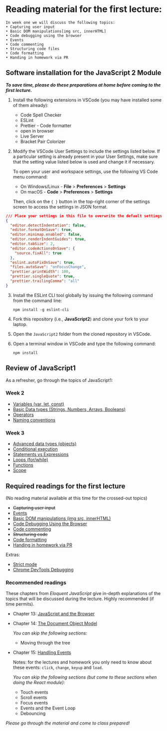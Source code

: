 # Reading material for the first lecture:

```
In week one we will discuss the following topics:
• Capturing user input
• Basic DOM manipulations[img src, innerHTML]
• Code debugging using the browser
• Events
• Code commenting
• Structuring code files
• Code formatting
• Handing in homework via PR
```

## Software installation for the JavaScript 2 Module

**_To save time, please do these preparations at home before coming to the first lecture._**

1. Install the following extensions in VSCode (you may have installed some of them already):

   - Code Spell Checker
   - ESLint
   - Prettier - Code formatter
   - open in browser
   - Live Server
   - Bracket Pair Colorizer

2. Modify the VSCode User Settings to include the settings listed below. If a particular setting is already present in your User Settings, make sure that the setting value listed below is used and change it if necessary.

   To open your user and workspace settings, use the following VS Code menu command:

   - On Windows/Linux - **File** > **Preferences** > **Settings**
   - On macOS - **Code** > **Preferences** > **Settings**

   Then, click on the `{ }` button in the top-right corner of the settings screen to access the settings in JSON format.

```json
/// Place your settings in this file to overwrite the default settings
{
  "editor.detectIndentation": false,
  "editor.formatOnSave": true,
  "editor.minimap.enabled": false,
  "editor.renderIndentGuides": true,
  "editor.tabSize": 2,
  "editor.codeActionsOnSave": {
    "source.fixAll": true
  },
  "eslint.autoFixOnSave": true,
  "files.autoSave": "onFocusChange",
  "prettier.printWidth": 100,
  "prettier.singleQuote": true,
  "prettier.trailingComma": "all"
}
```

3. Install the ESLint CLI tool globally by issuing the following command from the command line:

   ```
   npm install -g eslint-cli
   ```

4. Fork this repository (i.e., **JavaScript2**) and clone your fork to your laptop.

5. Open the `JavaScript2` folder from the cloned repository in VSCode.

6. Open a terminal window in VSCode and type the following command:

   ```
   npm install
   ```

## Review of JavaScript1

As a refresher, go through the topics of JavaScript1:

### Week 2

- [Variables (var, let, const)](https://github.com/HackYourFuture/fundamentals/blob/master/fundamentals/variables.md)
- [Basic Data types (Strings, Numbers, Arrays, Booleans)](https://github.com/HackYourFuture/fundamentals/blob/master/fundamentals/values.md)
- [Operators](https://github.com/HackYourFuture/fundamentals/blob/master/fundamentals/operators.md)
- [Naming conventions](https://github.com/HackYourFuture/fundamentals/blob/master/fundamentals/naming_conventions.md)

### Week 3

- [Advanced data types (objects)](https://github.com/HackYourFuture/fundamentals/blob/master/fundamentals/objects.md)
- [Conditional execution](https://github.com/HackYourFuture/fundamentals/blob/master/fundamentals/conditional_execution.md) <br>
- [Statements vs Expressions](https://github.com/HackYourFuture/fundamentals/blob/master/fundamentals/statements_expressions.md)<br>
- [Loops (for/while)](https://github.com/HackYourFuture/fundamentals/blob/master/fundamentals/loops.md)
- [Functions](https://github.com/HackYourFuture/fundamentals/blob/master/fundamentals/functions.md)
- [Scope](https://github.com/HackYourFuture/fundamentals/blob/master/fundamentals/scope.md)

## Required readings for the first lecture

(No reading material available at this time for the crossed-out topics)

- ~~Capturing user input~~
- [Events](http://javascript.info/introduction-browser-events)
- [Basic DOM manipulations (img src, innerHTML)](https://github.com/HackYourFuture/fundamentals/blob/master/fundamentals/DOM_manipulation.md)
- [Code Debugging Using the Browser](http://javascript.info/debugging-chrome)
- [Code commenting](https://github.com/HackYourFuture/fundamentals/blob/master/fundamentals/code_commenting.md)
- ~~Structuring code~~
- [Code formatting](https://github.com/HackYourFuture/fundamentals/blob/master/fundamentals/code_formatting.md)
- [Handing in homework via PR](https://github.com/HackYourFuture/fundamentals/blob/master/fundamentals/homework_pr.md)

Extras:

- [Strict mode](https://developer.mozilla.org/en-US/docs/Web/JavaScript/Reference/Strict_mode)
- [Chrome DevTools Debugging](https://developers.google.com/web/tools/chrome-devtools/)

### Recommended readings

These chapters from _Eloquent JavaScript_ give in-depth explanations of the topics that will be discussed during the lecture. Highly recommended (if time permits).

- Chapter 13: [JavaScript and the Browser](http://eloquentjavascript.net/13_browser.html)

- Chapter 14: [The Document Object Model](http://eloquentjavascript.net/14_dom.html)

  _You can skip the following sections:_

  - Moving through the tree

- Chapter 15: [Handling Events](http://eloquentjavascript.net/15_event.html)

  Notes: for the lectures and homework you only need to know about these events: `click`, `change`, `keyup` and `load`.

  _You can skip the following sections (but come to these sections when doing the React module):_

  - Touch events
  - Scroll events
  - Focus events
  - Events and the Event Loop
  - Debouncing

_Please go through the material and come to class prepared!_
